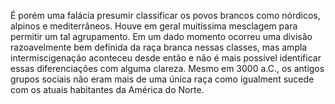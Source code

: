 ﻿É porém uma falácia presumir classificar os povos brancos como nórdicos, alpinos e mediterrâneos. Houve em geral muitíssima mesclagem para permitir um tal agrupamento. Em um dado momento ocorreu uma divisão razoavelmente bem definida da raça branca nessas classes, mas ampla intermiscigenação aconteceu desde então e não é mais possível identificar essas diferenciações com alguma clareza. Mesmo em 3000 a.C., os antigos grupos sociais não eram mais de uma única raça como  igualment sucede com os atuais habitantes da América do Norte.